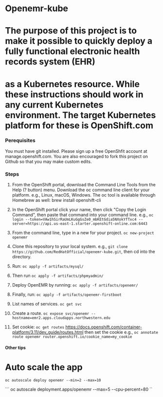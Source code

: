 # Openemr-kube
# The purpose of this project is to make it possible to quickly deploy a fully functional electronic health records system (EHR) 
# as a Kubernetes resource. While these instructions should work in any current Kubernetes environment. The target Kubernetes platform for these is OpenShift.com

### Perequisites
You must have git installed. Please sign up a free OpenShfit account at manage.openshift.com. You are also encouraged to fork this project on Github so that you may make custom edits.

### Steps
1. From the OpenShift portal, download the Command Line Tools from the Help (? button) menu. Download the oc command line client for your platform. e.g., Linux, macOS, Windows. The oc tool is available through Homebrew as well: brew install openshift-cli

2. In the OpenShift portal click your name, then click "Copy the Login Command", then paste that command into your command line. e.g., ``` oc login --token=VAw1hSirRaUmLKuGgGsZe0_mbKEtGdia5NXokYfTxc4 --server=https://api.us-east-1.starter.openshift-online.com:6443 ```

3. From the command line, type in a new for your project. ``` oc new-project openemr ```

4. Clone this repository to your local system. e.g., ``` git clone https://github.com/RedHatOfficial/openemr-kube.git ```, then cd into the directory.

5. Run: ``` oc apply -f artifacts/mysql/ ```

6. Then run ``` oc apply -f artifacts/phpmyadmin/ ```

7. Deploy OpenEMR by running: ``` oc apply -f artifacts/openemr/ ```

8. Finally, run: ``` oc apply -f artifacts/openemr-firstboot ```

9. List names of services. ``` oc get svc ```

10. Create a route. ``` oc expose svc/openemr --hostname=emr2.apps.cloudapps.northwestern.edu ```

11. Set cookie:  ``` oc get routes ```  https://docs.openshift.com/container-platform/3.11/dev_guide/routes.html then set the cookie e.g., ``` oc annotate route openemr router.openshift.io/cookie_name=my_cookie ```

#### Other tips

# Auto scale the app
``` oc autoscale deploy openemr --min=2 --max=10 ```

``` oc autoscale deployment.apps/openemr --max=5 --cpu-percent=80 ``